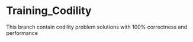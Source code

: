 # Training_Codility

This branch contain codility problem solutions with 100% correctness and performance
